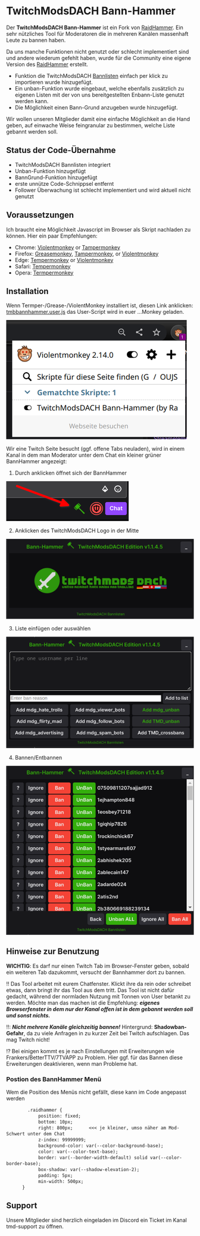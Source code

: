 # TwitchModsDACH Bann-Hammer

Der **TwitchModsDACH Bann-Hammer** ist ein Fork von [RaidHammer](https://github.com/victornpb/twitch-mass-ban).
Ein sehr nützliches Tool für Moderatoren die in mehreren Kanälen massenhaft Leute zu bannen haben.

Da uns manche Funktionen nicht genutzt oder schlecht implementiert sind und andere wiederum gefehlt haben,
wurde für die Community eine eigene Version des [RaidHammer](https://github.com/victornpb/twitch-mass-ban) erstellt.

- Funktion die TwitchModsDACH [Bannlisten](https://github.com/TwitchmodsDACH/Bannlisten) einfach per klick zu importieren wurde hinzugefügt.
- Ein unban-Funktion wurde eingebaut, welche ebenfalls zusätzlich zu eigenen Listen mit der von uns bereitgestellten Enbann-Liste genutzt werden kann.
- Die Möglichkeit einen Bann-Grund anzugeben wurde hinzugefügt.

Wir wollen unseren Mitglieder damit eine einfache Möglichkeit an die Hand geben, auf einwache Weise feingranular zu bestimmen, welche Liste gebannt werden soll.

## Status der Code-Übernahme

- TwitchModsDACH Bannlisten integriert
- Unban-Funktion hinzugefügt
- BannGrund-Funktion hinzugefügt
- erste unnütze Code-Schnippsel entfernt
- Follower Überwachung ist schlecht implementiert und wird aktuell nicht genutzt

## Voraussetzungen

Ich braucht eine Möglichkeit Javascript im Browser als Skript nachladen zu können. Hier ein paar Empfehlungen:

- Chrome: [Violentmonkey](https://chrome.google.com/webstore/detail/violent-monkey/jinjaccalgkegednnccohejagnlnfdag) or [Tampermonkey](https://chrome.google.com/webstore/detail/dhdgffkkebhmkfjojejmpbldmpobfkfo)
- Firefox: [Greasemonkey](https://addons.mozilla.org/en-US/firefox/addon/greasemonkey/), [Tampermonkey](https://addons.mozilla.org/en-US/firefox/addon/tampermonkey/), or [Violentmonkey](https://addons.mozilla.org/firefox/addon/violentmonkey/)
- Edge: [Tempermonkey](https://microsoftedge.microsoft.com/addons/detail/iikmkjmpaadaobahmlepeloendndfphd) or [Violentmonkey](https://microsoftedge.microsoft.com/addons/detail/eeagobfjdenkkddmbclomhiblgggliao)
- Safari: [Tempermonkey](https://apps.apple.com/us/app/tampermonkey/id1482490089)
- Opera: [Termpermonkey](https://addons.opera.com/en/extensions/details/tampermonkey-beta/)

## Installation

Wenn Termper-/Grease-/ViolentMonkey installiert ist, diesen Link anklicken: [tmbbannhammer.user.js](https://github.com/TwitchmodsDACH/Bann-Hammer/raw/main/tmbbannhammer.user.js) das User-Script wird in euer ...Monkey geladen.

![](dokumentation/allesaktiviert.png)

Wir eine Twitch Seite besucht (ggf. offene Tabs neuladen), wird in einem Kanal in dem man Moderator unter dem Chat ein kleiner grüner BannHammer angezeigt:

1. Durch anklicken öffnet sich der BannHammer

![](dokumentation/bannhammer.png)

2. Anklicken des TwitchModsDACH Logo in der Mitte

![](dokumentation/bannhammer1.png)

3. Liste einfügen oder auswählen

![](dokumentation/bannhammer2.png)

4. Bannen/Entbannen

![](dokumentation/bannhammer3.png)

## Hinweise zur Benutzung

**WICHTIG**: Es darf nur einen Twitch Tab im Browser-Fenster geben, sobald ein weiteren Tab dazukommt, versucht der Bannhammer dort zu bannen.

‼ Das Tool arbeitet mit eurem Chatfenster. Klickt ihre da rein oder schreibet etwas, dann bringt ihr das Tool aus dem tritt. Das Tool ist nicht dafür gedacht, während der normladen Nutzung mit Tonnen von User betankt zu werden. Möchte man das machen ist die Empfehlung: _**eigenes Browserfenster in dem nur der Kanal offen ist in dem gebannt werden soll und sonst nichts.**_

‼: _**Nicht mehrere Kanäle gleichzeitig bannen!**_ Hintergrund: **Shadowban-Gefahr**, da zu viele Anfragen in zu kurzer Zeit bei Twitch aufschlagen. Das mag Twitch nicht!

⁉ Bei einigen kommt es je nach Einstellungen mit Erweiterungen wie Frankers/BetterTTV/7TVAPP zu Problem.
Hier ggf. für das Bannen diese Erweiterungen deaktivieren, wenn man Probleme hat.

### Postion des BannHammer Menü
Wem die Position des Menüs nicht gefällt, diese kann im Code angepasst werden

```
        .raidhammer {
            position: fixed;
            bottom: 10px;
            right: 800px;      <<< je kleiner, umso näher am Mod-Schwert unter dem Chat
            z-index: 99999999;
            background-color: var(--color-background-base);
            color: var(--color-text-base);
            border: var(--border-width-default) solid var(--color-border-base);
            box-shadow: var(--shadow-elevation-2);
            padding: 5px;
            min-width: 500px;
      }
```

## Support
Unsere Mitglieder sind herzlich eingeladen im Discord ein Ticket im Kanal tmd-support zu öffnen.
